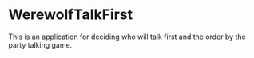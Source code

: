 # WerewolfTalkFirst
This is an application for deciding who will talk first and the order by the party talking game.
